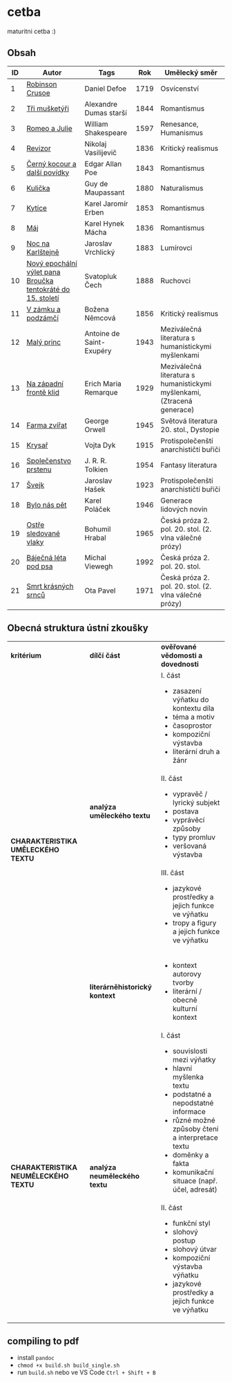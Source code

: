 # cetba

maturitni cetba :)

## Obsah

| ID  | Autor                                                                                                  | Tags                     | Rok  | Umělecký směr                                                           |
| --- | ------------------------------------------------------------------------------------------------------ | ------------------------ | ---- | ----------------------------------------------------------------------- |
| 1   | [Robinson Crusoe](01-robinson-crusoe.md)                                                               | Daniel Defoe             | 1719 | Osvícenství                                                             |
| 2   | [Tři mušketýři](02-tri-musketyri.md)                                                                   | Alexandre Dumas starší   | 1844 | Romantismus                                                             |
| 3   | [Romeo a Julie](03-romeo-a-julie.md)                                                                   | William Shakespeare      | 1597 | Renesance, Humanismus                                                   |
| 4   | [Revizor](04-revizor.md)                                                                               | Nikolaj Vasilijevič      | 1836 | Kritický realismus                                                      |
| 5   | [Černý kocour a další povídky](05-cerny-kocour)                                                        | Edgar Allan Poe          | 1843 | Romantismus                                                             |
| 6   | [Kulička](06-kulicka.md)                                                                               | Guy de Maupassant        | 1880 | Naturalismus                                                            |
| 7   | [Kytice](07-kytice.md)                                                                                 | Karel Jaromír Erben      | 1853 | Romantismus                                                             |
| 8   | [Máj](08-maj.md)                                                                                       | Karel Hynek Mácha        | 1836 | Romantismus                                                             |
| 9   | [Noc na Karlštejně](09-noc-na-karlstejne.md)                                                           | Jaroslav Vrchlický       | 1883 | Lumírovci                                                               |
| 10  | [Nový epochální výlet pana Broučka tentokráté do 15. století](10-novy-epochalni-vylet-pana-broucka.md) | Svatopluk Čech           | 1888 | Ruchovci                                                                |
| 11  | [V zámku a podzámčí](11-v-zamku-a-podzamci.md)                                                         | Božena Němcová           | 1856 | Kritický realismus                                                      |
| 12  | [Malý princ](12-maly-princ.md)                                                                         | Antoine de Saint-Exupéry | 1943 | Meziválečná literatura s humanistickymi myšlenkami                      |
| 13  | [Na západní frontě klid](13-na-zapadni-fronte-klid.md)                                                 | Erich Maria Remarque     | 1929 | Meziválečná literatura s humanistickymi myšlenkami, (Ztracená generace) |
| 14  | [Farma zvířat](14-farma-zvirat.md)                                                                     | George Orwell            | 1945 | Světová literatura 20. stol., Dystopie                                  |
| 15  | [Krysař](15-krysar.md)                                                                                 | Vojta Dyk                | 1915 | Protispolečenští anarchističtí buřiči                                   |
| 16  | [Společenstvo prstenu](16-spolecenstvo-prstenu.md)                                                     | J. R. R. Tolkien         | 1954 | Fantasy literatura                                                      |
| 17  | [Švejk](17-svejk.md)                                                                                   | Jaroslav Hašek           | 1923 | Protispolečenští anarchističtí buřiči                                   |
| 18  | [Bylo nás pět](18-bylo-nas-pet.md)                                                                     | Karel Poláček            | 1946 | Generace lidových novin                                                 |
| 19  | [Ostře sledované vlaky](19-ostre-sledovane-vlaky.md)                                                   | Bohumil Hrabal           | 1965 | Česká próza 2. pol. 20. stol. (2. vlna válečné prózy)                   |
| 20  | [Báječná léta pod psa](20-bajecna-leta-pod-psa.md)                                                     | Michal Viewegh           | 1992 | Česká próza 2. pol. 20. stol.                                           |
| 21  | [Smrt krásných srnců](21-smrt-krasnych-srncu.md)                                                       | Ota Pavel                | 1971 | Česká próza 2. pol. 20. stol. (2. vlna válečné prózy)                   |

## Obecná struktura ústní zkoušky

<table>
	<tr>
		<td><b>kritérium</b></td>
		<td><b>dílčí část</b></td>
		<td><b>ověřované vědomosti a dovednosti</b></td>
	</tr>
	<tr>
		<td rowspan="4"><b>CHARAKTERISTIKA UMĚLECKÉHO TEXTU</b></td>
		<td rowspan="3"><b>analýza uměleckého textu</b></td>
		<td>
			I. část
			<ul>
				<li>zasazení výňatku do kontextu díla</li>
				<li>téma a motiv</li>
				<li>časoprostor</li>
				<li>kompoziční výstavba</li>
				<li>literární druh a žánr</li>
			</ul>
		</td>
	</tr>
	<tr>
		<td>
			II. část
			<ul>
				<li>vypravěč / lyrický subjekt</li>
				<li>postava</li>
				<li>vyprávěcí způsoby</li>
				<li>typy promluv</li>
				<li>veršovaná výstavba</li>
			</ul>
		</td>
	</tr>
	<tr>
		<td>
			III. část
			<ul>
				<li>jazykové prostředky a jejich funkce ve výňatku</li>
				<li>tropy a figury a jejich funkce ve výňatku</li>
			</ul>
		</td>
	</tr>
	<tr>
		<td><b>literárněhistorický kontext</b></td>
		<td>
			<ul>
				<li>kontext autorovy tvorby</li>
				<li>literární / obecně kulturní kontext</li>
			</ul>
		</td>
	</tr>
	<tr>
		<td rowspan="2"><b>CHARAKTERISTIKA NEUMĚLECKÉHO TEXTU</b></td>
		<td rowspan="2"><b>analýza neuměleckého textu</b></td>
		<td>
			I. část
			<ul>
				<li>souvislosti mezi výňatky</li>
				<li>hlavní myšlenka textu</li>
				<li>podstatné a nepodstatné informace</li>
				<li>různé možné způsoby čtení a interpretace textu</li>
				<li>doměnky a fakta</li>
				<li>komunikační situace (např. účel, adresát)</li>
			</ul>
		</td>
	</tr>
	<tr>
		<td>
			II. část
			<ul>
				<li>funkční styl</li>
				<li>slohový postup</li>
				<li>slohový útvar</li>
				<li>kompoziční výstavba výňatku</li>
				<li>jazykové prostředky a jejich funkce ve výňatku</li>
			</ul>
		</td>
	</tr>
</table>

## compiling to pdf

- install `pandoc`
- `chmod +x build.sh build_single.sh`
- run `build.sh` nebo ve VS Code `Ctrl + Shift + B`
